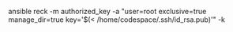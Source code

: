 ansible reck -m authorized_key -a "user=root exclusive=true manage_dir=true key='$(< /home/codespace/.ssh/id_rsa.pub)'" -k